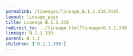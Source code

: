 ```yaml
---
permalink: /lineages/lineage_B.1.1.330.html
layout: lineage_page
title: Lineage B.1.1.330
redirect_to: ../lineage.html?lineage=B.1.1.330
lineage: B.1.1.330
parent: B.1.1
children: ['B.1.1.330']
---
```

